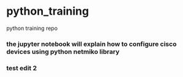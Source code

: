 # python_training
python training repo

### the jupyter notebook will explain how to configure cisco devices using python netmiko library

### test edit 2
